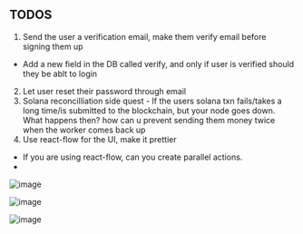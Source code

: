 ## TODOS
1. Send the user a verification email, make them verify email before signing them up
 - Add a new field in the DB called verify, and only if user is verified should they be ablt to login
2. Let user reset their password through email
3. Solana reconcilliation side quest - If the users solana txn fails/takes a long time/is submitted to the blockchain, but your node goes down. What happens then? how can u prevent sending them money twice when the worker comes back up
4. Use react-flow for the UI, make it prettier
 - If you are using react-flow, can you create parallel actions.
 - 
![image](https://github.com/user-attachments/assets/c161f71f-6c14-45e7-bc2a-779fdcd22502)

![image](https://github.com/user-attachments/assets/ba749c77-1b52-4435-b341-ea80fd2004c7)

![image](https://github.com/user-attachments/assets/51bb6d8e-4ce0-4312-82a1-90bd607bcae5)
